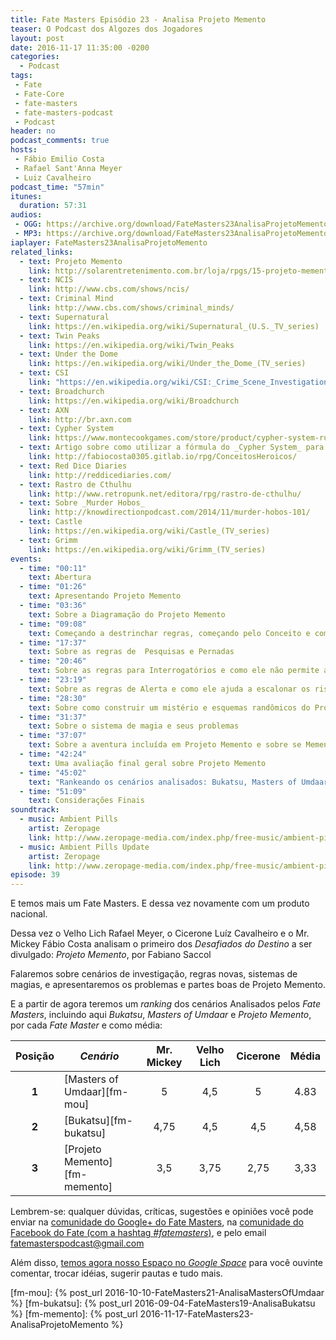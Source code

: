 ```yaml
---
title: Fate Masters Episódio 23 - Analisa Projeto Memento
teaser: O Podcast dos Algozes dos Jogadores
layout: post
date: 2016-11-17 11:35:00 -0200
categories:
  - Podcast
tags:
 - Fate
 - Fate-Core
 - fate-masters
 - fate-masters-podcast
 - Podcast
header: no
podcast_comments: true 
hosts:
 - Fábio Emilio Costa
 - Rafael Sant'Anna Meyer
 - Luiz Cavalheiro
podcast_time: "57min"
itunes:
  duration: 57:31
audios:
 - OGG: https://archive.org/download/FateMasters23AnalisaProjetoMemento/FateMasters23-AnalisaProjetoMemento.ogg       
 - MP3: https://archive.org/download/FateMasters23AnalisaProjetoMemento/FateMasters23-AnalisaProjetoMemento.mp3
iaplayer: FateMasters23AnalisaProjetoMemento
related_links:
  - text: Projeto Memento
    link: http://solarentretenimento.com.br/loja/rpgs/15-projeto-memento.html
  - text: NCIS
    link: http://www.cbs.com/shows/ncis/
  - text: Criminal Mind
    link: http://www.cbs.com/shows/criminal_minds/
  - text: Supernatural
    link: https://en.wikipedia.org/wiki/Supernatural_(U.S._TV_series)
  - text: Twin Peaks   
    link: https://en.wikipedia.org/wiki/Twin_Peaks
  - text: Under the Dome
    link: https://en.wikipedia.org/wiki/Under_the_Dome_(TV_series)
  - text: CSI
    link: "https://en.wikipedia.org/wiki/CSI:_Crime_Scene_Investigation"
  - text: Broadchurch
    link: https://en.wikipedia.org/wiki/Broadchurch
  - text: AXN
    link: http://br.axn.com
  - text: Cypher System
    link: https://www.montecookgames.com/store/product/cypher-system-rulebook/
  - text: Artigo sobre como utilizar a fórmula do _Cypher System_ para criar conceitos heróicos
    link: http://fabiocosta0305.gitlab.io/rpg/ConceitosHeroicos/
  - text: Red Dice Diaries
    link: http://reddicediaries.com/
  - text: Rastro de Cthulhu
    link: http://www.retropunk.net/editora/rpg/rastro-de-cthulhu/
  - text: Sobre _Murder Hobos_
    link: http://knowdirectionpodcast.com/2014/11/murder-hobos-101/
  - text: Castle
    link: https://en.wikipedia.org/wiki/Castle_(TV_series)
  - text: Grimm
    link: https://en.wikipedia.org/wiki/Grimm_(TV_series)
events:
  - time: "00:11"
    text: Abertura
  - time: "01:26"
    text: Apresentando Projeto Memento
  - time: "03:36"
    text: Sobre a Diagramação do Projeto Memento
  - time: "09:08"
    text: Começando a destrinchar regras, começando pelo Conceito e como ele utiliza elementos de _Cypher_, e pelos Elos Sociais
  - time: "17:37"
    text: Sobre as regras de  Pesquisas e Pernadas
  - time: "20:46"
    text: Sobre as regras para Interrogatórios e como ele não permite as "viradas de mesa" ao estilo Hannibal Lector
  - time: "23:19"
    text: Sobre as regras de Alerta e como ele ajuda a escalonar os riscos
  - time: "28:30"
    text: Sobre como construir um mistério e esquemas randômicos do Projeto Memento
  - time: "31:37"
    text: Sobre o sistema de magia e seus problemas
  - time: "37:07"
    text: Sobre a aventura incluída em Projeto Memento e sobre se Memento pode ser utilizado como _One Shot_, aventuras introdutórias e campanhas
  - time: "42:24"
    text: Uma avaliação final geral sobre Projeto Memento
  - time: "45:02"
    text: "Rankeando os cenários analisados: Bukatsu, Masters of Umdaar e Projeto Memento"
  - time: "51:09"
    text: Considerações Finais
soundtrack:
  - music: Ambient Pills
    artist: Zeropage
    link: http://www.zeropage-media.com/index.php/free-music/ambient-pills
  - music: Ambient Pills Update
    artist: Zeropage
    link: http://www.zeropage-media.com/index.php/free-music/ambient-pills-update
episode: 39
---
```


E temos mais um Fate Masters. E dessa vez novamente com um produto nacional. 

Dessa vez o Velho Lich Rafael Meyer, o Cicerone Luíz Cavalheiro e o Mr. Mickey Fábio Costa analisam o primeiro dos _Desafiados do Destino_ a ser divulgado: _Projeto Memento_, por Fabiano Saccol

Falaremos sobre cenários de investigação, regras novas, sistemas de magias, e apresentaremos os problemas e partes boas de Projeto Memento.

E a partir de agora teremos um _ranking_ dos cenários Analisados pelos _Fate Masters_, incluindo aqui _Bukatsu_, _Masters of Umdaar_ e _Projeto Memento_, por cada _Fate Master_ e como média:


| **Posição**  | ***Cenário***                 | **Mr. Mickey** | **Velho Lich** | **Cicerone** | **Média** |
|:------------:|-------------------------------|:--------------:|:--------------:|:------------:|:---------:|
|  **1**       | [Masters of Umdaar][fm-mou]   |    5           |       4,5      |     5        |   4.83    |
|  **2**       | [Bukatsu][fm-bukatsu]         |    4,75        |       4,5      |     4,5      |   4,58    |
|  **3**       | [Projeto Memento][fm-memento] |    3,5         |       3,75     |     2,75     |   3,33    |

Lembrem-se: qualquer  dúvidas, críticas, sugestões  e opiniões você pode enviar na [comunidade do Google+ do Fate Masters][gplus], na [comunidade do Facebook do Fate (com a hashtag _#fatemasters_)][fb], e pelo email <fatemasterspodcast@gmail.com>

Além disso, [temos agora nosso Espaço no _Google Space_][spaces] para você ouvinte comentar, trocar idéias, sugerir pautas e tudo mais.

[gplus]: https://plus.google.com/communities/100913016060492249875
[fb]: https://www.facebook.com/groups/faterpgbrasil/
[spaces]: https://goo.gl/spaces/gFqsaUsaSJN1boHH9
[fm-mou]: {% post_url 2016-10-10-FateMasters21-AnalisaMastersOfUmdaar %}
[fm-bukatsu]: {% post_url 2016-09-04-FateMasters19-AnalisaBukatsu %}
[fm-memento]: {% post_url 2016-11-17-FateMasters23-AnalisaProjetoMemento %}
